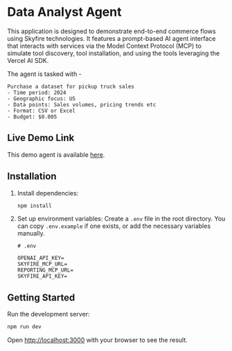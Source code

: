 # Data Analyst Agent

This application is designed to demonstrate end-to-end commerce flows using Skyfire technologies. It features a prompt-based AI agent interface that interacts with services via the Model Context Protocol (MCP) to simulate tool discovery, tool installation, and using the tools leveraging the Vercel AI SDK.

The agent is tasked with -
```
Purchase a dataset for pickup truck sales
- Time period: 2024
- Geographic focus: US
- Data points: Sales volumes, pricing trends etc
- Format: CSV or Excel
- Budget: $0.005
``` 

## Live Demo Link
This demo agent is available [here](https://data-analyst-agent-demo-74464367970.us-central1.run.app).

## Installation

1.  Install dependencies:
    ```bash
    npm install
    ```
2.  Set up environment variables:
    Create a `.env` file in the root directory. You can copy `.env.example` if one exists, or add the necessary variables manually.

    ```
    # .env

    OPENAI_API_KEY=
    SKYFIRE_MCP_URL=
    REPORTING_MCP_URL=
    SKYFIRE_API_KEY=
    ```

## Getting Started

Run the development server:

```bash
npm run dev
```

Open [http://localhost:3000](http://localhost:3000) with your browser to see the result.